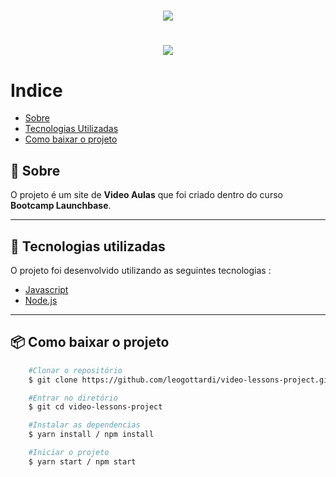 <h1 align="center">
    <img src="https://ik.imagekit.io/gottardi/68747470733a2f2f73746f726167652e676f6f676c65617069732e636f6d2f676f6c64656e2d77696e642f626f6f7463616d702d6c61756e6368626173652f6c6f676f2e706e67_7RToFwO6a.png">
</h1>

<h1 align="center">

<img src="https://ik.imagekit.io/gottardi/2020-05-19_09-43-14_04ZjTEikN.gif">
</h1>

# Indice
- [Sobre](#-sobre)
- [Tecnologias Utilizadas](#-tecnologias-utilizadas)
- [Como baixar o projeto](#-como-baixar-o-projeto)


## 📑 Sobre

O projeto é um site de **Video Aulas** que foi criado dentro do curso **Bootcamp Launchbase**.

---

## 🚀 Tecnologias utilizadas

O projeto foi desenvolvido utilizando as seguintes tecnologias :

- [Javascript](https://developer.mozilla.org/pt-BR/docs/Web/JavaScript)
- [Node.js](https://nodejs.dev/)
---
## 📦 Como baixar o projeto
```bash
    #Clonar o repositório
    $ git clone https://github.com/leogottardi/video-lessons-project.git

    #Entrar no diretório
    $ git cd video-lessons-project

    #Instalar as dependencias
    $ yarn install / npm install

    #Iniciar o projeto
    $ yarn start / npm start
```
